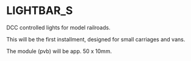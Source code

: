 # LIGHTBAR_S
DCC controlled lights for model railroads.

This will be the first installment, designed for small carriages and vans.

The module (pvb) will be app. 50 x 10mm.

